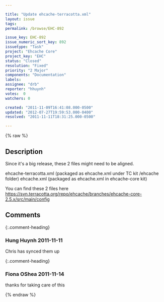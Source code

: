 ```yaml
---

title: "Update ehcache-terracotta.xml"
layout: issue
tags: 
permalink: /browse/EHC-892

issue_key: EHC-892
issue_numeric_sort_key: 892
issuetype: "Task"
project: "Ehcache Core"
project_key: "EHC"
status: "Closed"
resolution: "Fixed"
priority: "2 Major"
components: "Documentation"
labels: 
assignee: "drb"
reporter: "hhuynh"
votes:  0
watchers: 0

created: "2011-11-09T16:41:08.000-0500"
updated: "2012-07-27T19:59:53.000-0400"
resolved: "2011-11-11T18:31:25.000-0500"

---
```




{% raw %}



## Description

<div markdown="1" class="description">

Since it's a big release, these 2 files might need to be aligned.

ehcache-terracotta.xml (packaged as ehcache.xml under TC kit /ehcache 
folder)
ehcache.xml                   (packaged as ehcache.xml in ehcache-core kit)

You can find these 2 files here
https://svn.terracotta.org/repo/ehcache/branches/ehcache-core-2.5.x/src/main/config


</div>

## Comments


{:.comment-heading}
### **Hung Huynh** <span class="date">2011-11-11</span>

<div markdown="1" class="comment">

Chris has synced them up

</div>


{:.comment-heading}
### **Fiona OShea** <span class="date">2011-11-14</span>

<div markdown="1" class="comment">

thanks for taking care of this

</div>



{% endraw %}
